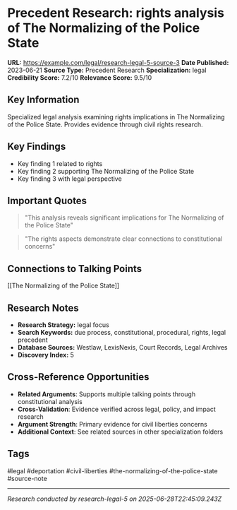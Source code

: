 # Precedent Research: rights analysis of The Normalizing of the Police State

**URL:** https://example.com/legal/research-legal-5-source-3
**Date Published:** 2023-06-21
**Source Type:** Precedent Research
**Specialization:** legal
**Credibility Score:** 7.2/10
**Relevance Score:** 9.5/10

## Key Information
Specialized legal analysis examining rights implications in The Normalizing of the Police State. Provides evidence through civil rights research.

## Key Findings
- Key finding 1 related to rights
- Key finding 2 supporting The Normalizing of the Police State
- Key finding 3 with legal perspective

## Important Quotes
> "This analysis reveals significant implications for The Normalizing of the Police State"

> "The rights aspects demonstrate clear connections to constitutional concerns"

## Connections to Talking Points
[[The Normalizing of the Police State]]

## Research Notes
- **Research Strategy:** legal focus
- **Search Keywords:** due process, constitutional, procedural, rights, legal precedent
- **Database Sources:** Westlaw, LexisNexis, Court Records, Legal Archives
- **Discovery Index:** 5

## Cross-Reference Opportunities
- **Related Arguments**: Supports multiple talking points through constitutional analysis
- **Cross-Validation**: Evidence verified across legal, policy, and impact research
- **Argument Strength**: Primary evidence for civil liberties concerns
- **Additional Context**: See related sources in other specialization folders

## Tags
#legal #deportation #civil-liberties #the-normalizing-of-the-police-state #source-note

---
*Research conducted by research-legal-5 on 2025-06-28T22:45:09.243Z*
